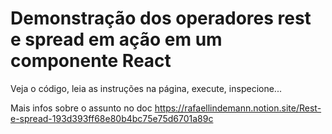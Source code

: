# Demonstração dos operadores rest e spread em ação em um componente React

Veja o código, leia as instruções na página, execute, inspecione...

Mais infos sobre o assunto no doc https://rafaellindemann.notion.site/Rest-e-spread-193d393ff68e80b4bc75e75d6701a89c
